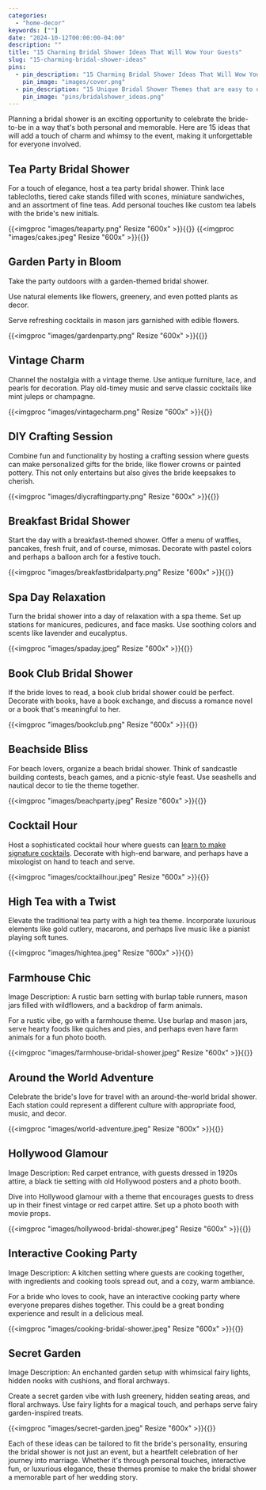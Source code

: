 ```yaml
---
categories:
  - "home-decor"
keywords: [""]
date: "2024-10-12T00:00:00-04:00"
description: ""
title: "15 Charming Bridal Shower Ideas That Will Wow Your Guests"
slug: "15-charming-bridal-shower-ideas"
pins:
  - pin_description: "15 Charming Bridal Shower Ideas That Will Wow Your Guests"
    pin_image: "images/cover.png"
  - pin_description: "15 Unique Bridal Shower Themes that are easy to organize"
    pin_image: "pins/bridalshower_ideas.png"
---
```



Planning a bridal shower is an exciting opportunity to celebrate the bride-to-be in a way that's both personal and memorable. Here are 15 ideas that will add a touch of charm and whimsy to the event, making it unforgettable for everyone involved.

## Tea Party Bridal Shower
For a touch of elegance, host a tea party bridal shower. Think lace tablecloths, tiered cake stands filled with scones, miniature sandwiches, and an assortment of fine teas. Add personal touches like custom tea labels with the bride's new initials.

{{<imgproc "images/teaparty.png" Resize "600x" >}}{{</imgproc>}} 
{{<imgproc "images/cakes.jpeg" Resize "600x" >}}{{</imgproc>}} 


## Garden Party in Bloom

Take the party outdoors with a garden-themed bridal shower. 

Use natural elements like flowers, greenery, and even potted plants as decor. 

Serve refreshing cocktails in mason jars garnished with edible flowers.

{{<imgproc "images/gardenparty.png" Resize "600x" >}}{{</imgproc>}} 

## Vintage Charm
Channel the nostalgia with a vintage theme. Use antique furniture, lace, and pearls for decoration. Play old-timey music and serve classic cocktails like mint juleps or champagne.

{{<imgproc "images/vintagecharm.png" Resize "600x" >}}{{</imgproc>}} 


## DIY Crafting Session
Combine fun and functionality by hosting a crafting session where guests can make personalized gifts for the bride, like flower crowns or painted pottery. This not only entertains but also gives the bride keepsakes to cherish.

{{<imgproc "images/diycraftingparty.png" Resize "600x" >}}{{</imgproc>}} 

## Breakfast Bridal Shower
Start the day with a breakfast-themed shower. Offer a menu of waffles, pancakes, fresh fruit, and of course, mimosas. Decorate with pastel colors and perhaps a balloon arch for a festive touch.

{{<imgproc "images/breakfastbridalparty.png" Resize "600x" >}}{{</imgproc>}} 

## Spa Day Relaxation
Turn the bridal shower into a day of relaxation with a spa theme. Set up stations for manicures, pedicures, and face masks. Use soothing colors and scents like lavender and eucalyptus.

{{<imgproc "images/spaday.jpeg" Resize "600x" >}}{{</imgproc>}} 


## Book Club Bridal Shower
If the bride loves to read, a book club bridal shower could be perfect. Decorate with books, have a book exchange, and discuss a romance novel or a book that's meaningful to her.

{{<imgproc "images/bookclub.png" Resize "600x" >}}{{</imgproc>}} 


## Beachside Bliss
For beach lovers, organize a beach bridal shower. Think of sandcastle building contests, beach games, and a picnic-style feast. Use seashells and nautical decor to tie the theme together.

{{<imgproc "images/beachparty.jpeg" Resize "600x" >}}{{</imgproc>}} 


## Cocktail Hour
Host a sophisticated cocktail hour where guests can [learn to make signature cocktails](https://www.puredrinkology.com). Decorate with high-end barware, and perhaps have a mixologist on hand to teach and serve.

{{<imgproc "images/cocktailhour.jpeg" Resize "600x" >}}{{</imgproc>}} 


## High Tea with a Twist
Elevate the traditional tea party with a high tea theme. Incorporate luxurious elements like gold cutlery, macarons, and perhaps live music like a pianist playing soft tunes.

{{<imgproc "images/hightea.jpeg" Resize "600x" >}}{{</imgproc>}} 

## Farmhouse Chic
Image Description: A rustic barn setting with burlap table runners, mason jars filled with wildflowers, and a backdrop of farm animals.

For a rustic vibe, go with a farmhouse theme. Use burlap and mason jars, serve hearty foods like quiches and pies, and perhaps even have farm animals for a fun photo booth.

{{<imgproc "images/farmhouse-bridal-shower.jpeg" Resize "600x" >}}{{</imgproc>}} 

## Around the World Adventure
Celebrate the bride's love for travel with an around-the-world bridal shower. Each station could represent a different culture with appropriate food, music, and decor.

{{<imgproc "images/world-adventure.jpeg" Resize "600x" >}}{{</imgproc>}} 

## Hollywood Glamour
Image Description: Red carpet entrance, with guests dressed in 1920s attire, a black tie setting with old Hollywood posters and a photo booth.

Dive into Hollywood glamour with a theme that encourages guests to dress up in their finest vintage or red carpet attire. Set up a photo booth with movie props.

{{<imgproc "images/hollywood-bridal-shower.jpeg" Resize "600x" >}}{{</imgproc>}} 

## Interactive Cooking Party
Image Description: A kitchen setting where guests are cooking together, with ingredients and cooking tools spread out, and a cozy, warm ambiance.

For a bride who loves to cook, have an interactive cooking party where everyone prepares dishes together. This could be a great bonding experience and result in a delicious meal.

{{<imgproc "images/cooking-bridal-shower.jpeg" Resize "600x" >}}{{</imgproc>}} 


## Secret Garden
Image Description: An enchanted garden setup with whimsical fairy lights, hidden nooks with cushions, and floral archways.

Create a secret garden vibe with lush greenery, hidden seating areas, and floral archways. Use fairy lights for a magical touch, and perhaps serve fairy garden-inspired treats.

{{<imgproc "images/secret-garden.jpeg" Resize "600x" >}}{{</imgproc>}} 


Each of these ideas can be tailored to fit the bride's personality, ensuring the bridal shower is not just an event, but a heartfelt celebration of her journey into marriage. Whether it's through personal touches, interactive fun, or luxurious elegance, these themes promise to make the bridal shower a memorable part of her wedding story. 